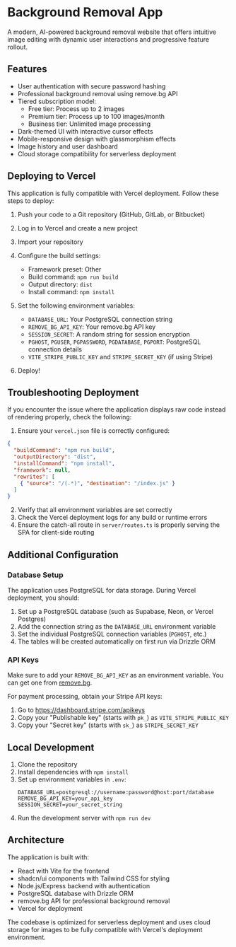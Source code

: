 # Background Removal App

A modern, AI-powered background removal website that offers intuitive image editing with dynamic user interactions and progressive feature rollout.

## Features

- User authentication with secure password hashing
- Professional background removal using remove.bg API
- Tiered subscription model:
  - Free tier: Process up to 2 images
  - Premium tier: Process up to 100 images/month
  - Business tier: Unlimited image processing
- Dark-themed UI with interactive cursor effects
- Mobile-responsive design with glassmorphism effects
- Image history and user dashboard
- Cloud storage compatibility for serverless deployment

## Deploying to Vercel

This application is fully compatible with Vercel deployment. Follow these steps to deploy:

1. Push your code to a Git repository (GitHub, GitLab, or Bitbucket)
2. Log in to Vercel and create a new project
3. Import your repository
4. Configure the build settings:
   - Framework preset: Other
   - Build command: `npm run build`
   - Output directory: `dist`
   - Install command: `npm install`

5. Set the following environment variables:
   - `DATABASE_URL`: Your PostgreSQL connection string
   - `REMOVE_BG_API_KEY`: Your remove.bg API key
   - `SESSION_SECRET`: A random string for session encryption
   - `PGHOST`, `PGUSER`, `PGPASSWORD`, `PGDATABASE`, `PGPORT`: PostgreSQL connection details
   - `VITE_STRIPE_PUBLIC_KEY` and `STRIPE_SECRET_KEY` (if using Stripe)

6. Deploy!

## Troubleshooting Deployment

If you encounter the issue where the application displays raw code instead of rendering properly, check the following:

1. Ensure your `vercel.json` file is correctly configured:
```json
{
  "buildCommand": "npm run build",
  "outputDirectory": "dist",
  "installCommand": "npm install",
  "framework": null,
  "rewrites": [
    { "source": "/(.*)", "destination": "/index.js" }
  ]
}
```

2. Verify that all environment variables are set correctly
3. Check the Vercel deployment logs for any build or runtime errors
4. Ensure the catch-all route in `server/routes.ts` is properly serving the SPA for client-side routing

## Additional Configuration

### Database Setup

The application uses PostgreSQL for data storage. During Vercel deployment, you should:

1. Set up a PostgreSQL database (such as Supabase, Neon, or Vercel Postgres)
2. Add the connection string as the `DATABASE_URL` environment variable
3. Set the individual PostgreSQL connection variables (`PGHOST`, etc.)
4. The tables will be created automatically on first run via Drizzle ORM

### API Keys

Make sure to add your `REMOVE_BG_API_KEY` as an environment variable. You can get one from [remove.bg](https://www.remove.bg/api).

For payment processing, obtain your Stripe API keys:
1. Go to https://dashboard.stripe.com/apikeys
2. Copy your "Publishable key" (starts with `pk_`) as `VITE_STRIPE_PUBLIC_KEY`
3. Copy your "Secret key" (starts with `sk_`) as `STRIPE_SECRET_KEY`

## Local Development

1. Clone the repository
2. Install dependencies with `npm install`
3. Set up environment variables in `.env`:
   ```
   DATABASE_URL=postgresql://username:password@host:port/database
   REMOVE_BG_API_KEY=your_api_key
   SESSION_SECRET=your_secret_string
   ```
4. Run the development server with `npm run dev`

## Architecture

The application is built with:

- React with Vite for the frontend
- shadcn/ui components with Tailwind CSS for styling
- Node.js/Express backend with authentication
- PostgreSQL database with Drizzle ORM
- remove.bg API for professional background removal
- Vercel for deployment

The codebase is optimized for serverless deployment and uses cloud storage for images to be fully compatible with Vercel's deployment environment.